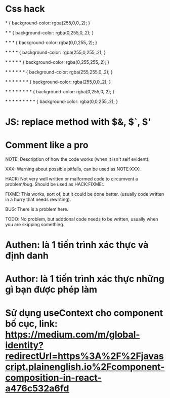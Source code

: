 # Css hack 
\* { background-color: rgba(255,0,0,.2); }

\* \* { background-color: rgba(0,255,0,.2); }

\* \* \* { background-color: rgba(0,0,255,.2); }

\* \* \* \* { background-color: rgba(255,0,255,.2); }

\* \* \* \* \* { background-color: rgba(0,255,255,.2); }

\* \* \* \* \* \* { background-color: rgba(255,255,0,.2); }

\* \* \* \* \* \* \* { background-color: rgba(255,0,0,.2); }

\* \* \* \* \* \* \* \* { background-color: rgba(0,255,0,.2); }

\* \* \* \* \* \* \* \* \* { background-color: rgba(0,0,255,.2); }

# JS: replace method with $&, $`, $'

# Comment like a pro
NOTE: Description of how the code works (when it isn't self evident).

XXX: Warning about possible pitfalls, can be used as NOTE:XXX:.

HACK: Not very well written or malformed code to circumvent a problem/bug. Should be used as HACK:FIXME:.

FIXME: This works, sort of, but it could be done better. (usually code written in a hurry that needs rewriting).

BUG: There is a problem here.

TODO: No problem, but addtional code needs to be written, usually when you are skipping something.

# Authen: là 1 tiến trình xác thực và định danh
# Author: là 1 tiến trình xác thực những gì bạn được phép làm
# Sử dụng useContext cho component bố cục, link: https://medium.com/m/global-identity?redirectUrl=https%3A%2F%2Fjavascript.plainenglish.io%2Fcomponent-composition-in-react-a476c532a6fd 
